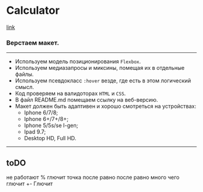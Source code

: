 # Calculator

[link](https://g5-freemen.github.io/Calculator/)

### Верстаем макет.

***

+ Используем модель позиционирования ```Flexbox```.
+ Используем медиазапросы и миксины, помещая их в отдельные файлы.
+ Используем псевдокласс ```:hover``` везде, где есть в этом логический смысл.
+ Код проверяем на валидоторах ```HTML``` и ```CSS```.
+ В файл README.md помещаем ссылку на веб-версию.
+ Макет должен быть адаптивен и хорошо смотреться на устройствах:
    + Iphone 6/7/8;
    + Iphone 6+/7+/8+;
    + Iphone 5/5s/se I-gen;
    + Ipad 9.7;
    + Desktop HD, Full HD.

***

toDO
------
не работают %
глючит точка после равно
после равно много чего глючит
+- Глючит

